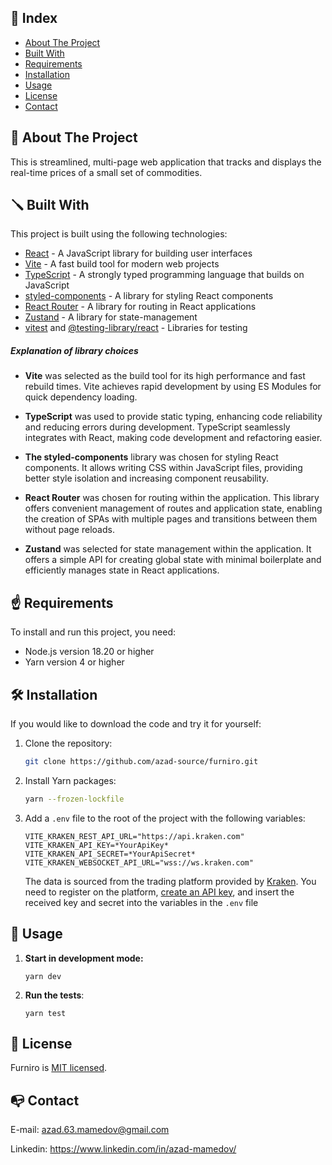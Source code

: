 ## :ledger: Index

- [About The Project](#about-the-project)
- [Built With](#built-with)
- [Requirements](#requirements)
- [Installation](#installation)
- [Usage](#usage)
- [License](#license)
- [Contact](#contact)

## :beginner: About The Project

This is streamlined, multi-page web application that tracks and displays the real-time prices of a small set of commodities.

## :screwdriver: Built With

This project is built using the following technologies:

- [React](https://reactjs.org/) - A JavaScript library for building user interfaces
- [Vite](https://vitejs.dev/) - A fast build tool for modern web projects
- [TypeScript](https://www.typescriptlang.org/) - A strongly typed programming language that builds on JavaScript
- [styled-components](https://styled-components.com/) - A library for styling React components
- [React Router](https://reactrouter.com/) - A library for routing in React applications
- [Zustand](https://docs.pmnd.rs/zustand) - A library for state-management
- [vitest](https://vitest.dev/) and [@testing-library/react](https://testing-library.com/) - Libraries for testing

##### Explanation of library choices

- **Vite** was selected as the build tool for its high performance and fast rebuild times. Vite achieves rapid development by using ES Modules for quick dependency loading.

- **TypeScript** was used to provide static typing, enhancing code reliability and reducing errors during development. TypeScript seamlessly integrates with React, making code development and refactoring easier.

- **The styled-components** library was chosen for styling React components. It allows writing CSS within JavaScript files, providing better style isolation and increasing component reusability.

- **React Router** was chosen for routing within the application. This library offers convenient management of routes and application state, enabling the creation of SPAs with multiple pages and transitions between them without page reloads.

- **Zustand** was selected for state management within the application. It offers a simple API for creating global state with minimal boilerplate and efficiently manages state in React applications.

## :point_up: Requirements

To install and run this project, you need:

- Node.js version 18.20 or higher
- Yarn version 4 or higher

## :hammer_and_wrench: Installation

If you would like to download the code and try it for yourself:

1. Clone the repository:
   ```sh
   git clone https://github.com/azad-source/furniro.git
   ```
2. Install Yarn packages:
   ```sh
   yarn --frozen-lockfile
   ```
3. Add a `.env` file to the root of the project with the following variables:
   ```env
   VITE_KRAKEN_REST_API_URL="https://api.kraken.com"
   VITE_KRAKEN_API_KEY=*YourApiKey*
   VITE_KRAKEN_API_SECRET=*YourApiSecret*
   VITE_KRAKEN_WEBSOCKET_API_URL="wss://ws.kraken.com"
   ```
   The data is sourced from the trading platform provided by [Kraken](https://pro.kraken.com). You need to register on the platform, [create an API key](https://pro.kraken.com/app/settings/api), and insert the received key and secret into the variables in the `.env` file

## :magnet: Usage

1. **Start in development mode:**

   ```
   yarn dev
   ```

2. **Run the tests**:
   ```
   yarn test
   ```

## :scroll: License

Furniro is [MIT licensed](License.txt).

## :mailbox_with_no_mail: Contact

E-mail: azad.63.mamedov@gmail.com

Linkedin: https://www.linkedin.com/in/azad-mamedov/
